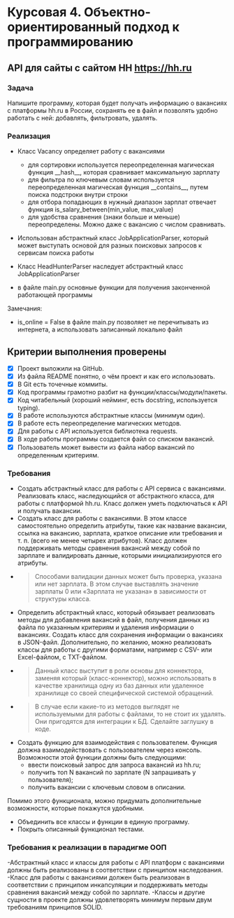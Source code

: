 # Курсовая 4. Объектно-ориентированный подход к программированию

## API для сайты с сайтом HH https://hh.ru

### Задача

Напишите программу, которая будет получать информацию о вакансиях с платформы hh.ru в России, сохранять ее в файл и позволять удобно работать с ней: добавлять, фильтровать, удалять.

### Реализация

- Класс Vacancy определяет работу с вакансиями
  - для сортировки используется переопределенная магическая функция \_\_hash\_\_, которая сравнивает максимальную зарплату
  - для фильтра по ключевым словам используется переопределенная магическая функция \_\_contains\_\_, путем поиска подстроки внутри строки
  - для отбора попадающих в нужный диапазон зарплат отвечает функция is_salary_between(min_value, max_value)
  - для удобства сравнения (знаки больше и меньше) переопределены. Можно даже с вакансию с числом сравнивать. 

- Использован абстрактный класс JobApplicationParser, который может выступать основой для разных поисковых запросов к сервисам поиска работы
- Класс HeadHunterParser наследует абстрактный класс JobApplicationParser
- в файле main.py основные функции для получения законченной работающей программы 

Замечания:
- is_online = False в файле main.py позволяет не перечитывать из интернета, а использовать записанный локально файл


## Критерии выполнения проверены


- [x]  Проект выложили на GitHub.
- [x]  Из файла README понятно, о чём проект и как его использовать.
- [x]  В Git есть точечные коммиты.
- [x]  Код программы грамотно разбит на функции/классы/модули/пакеты.
- [x]  Код читабельный (хороший нейминг, есть docstring, используется typing).
- [x]  В работе используются абстрактные классы (минимум один).
- [x]  В работе есть переопределение магических методов.
- [x]  Для работы с API используется библиотека requests.
- [x]  В ходе работы программы создается файл со списком вакансий.
- [x]  Пользователь может вывести из файла набор вакансий по определенным критериям.

### Требования

- Создать абстрактный класс для работы с API сервиса с вакансиями. Реализовать класс, наследующийся от абстрактного класса, для работы с платформой hh.ru. Класс должен уметь подключаться к API и получать вакансии.
- Создать класс для работы с вакансиями. В этом классе самостоятельно определить атрибуты, такие как название вакансии, ссылка на вакансию, зарплата, краткое описание или требования и т. п. (всего не менее четырех атрибутов). Класс должен поддерживать методы сравнения вакансий между собой по зарплате и валидировать данные, которыми инициализируются его атрибуты. 
- > Способами валидации данных может быть проверка, указана или нет зарплата. В этом случае выставлять значение зарплаты 0 или «Зарплата не указана» в зависимости от структуры класса.
- Определить абстрактный класс, который обязывает реализовать методы для добавления вакансий в файл, получения данных из файла по указанным критериям и удаления информации о вакансиях. Создать класс для сохранения информации о вакансиях в JSON-файл. Дополнительно, по желанию, можно реализовать классы для работы с другими форматами, например с CSV- или Excel-файлом, с TXT-файлом.
- > Данный класс выступит в роли основы для коннектора, заменяя который (класс-коннектор), можно использовать в качестве хранилища одну из баз данных или удаленное хранилище со своей специфической системой обращений.
- > В случае если какие-то из методов выглядят не используемыми для работы с файлами, то не стоит их удалять. Они пригодятся для интеграции к БД. Сделайте заглушку в коде.
- Создать функцию для взаимодействия с пользователем. Функция должна взаимодействовать с пользователем через консоль. Возможности этой функции должны быть следующими: 
  - ввести поисковый запрос для запроса вакансий из hh.ru;
  - получить топ N вакансий по зарплате (N запрашивать у пользователя);
  - получить вакансии с ключевым словом в описании.

Помимо этого функционала, можно придумать дополнительные возможности, которые покажутся удобными.
- Объединить все классы и функции в единую программу.
- Покрыть описанный функционал тестами.


### Требования к реализации в парадигме ООП
-Абстрактный класс и классы для работы с API платформ с вакансиями должны быть реализованы в соответствии с принципом наследования.
-Класс для работы с вакансиями должен быть реализован в соответствии с принципом инкапсуляции и поддерживать методы сравнения вакансий между собой по зарплате.
-Классы и другие сущности в проекте должны удовлетворять минимум первым двум требованиям принципов SOLID.

